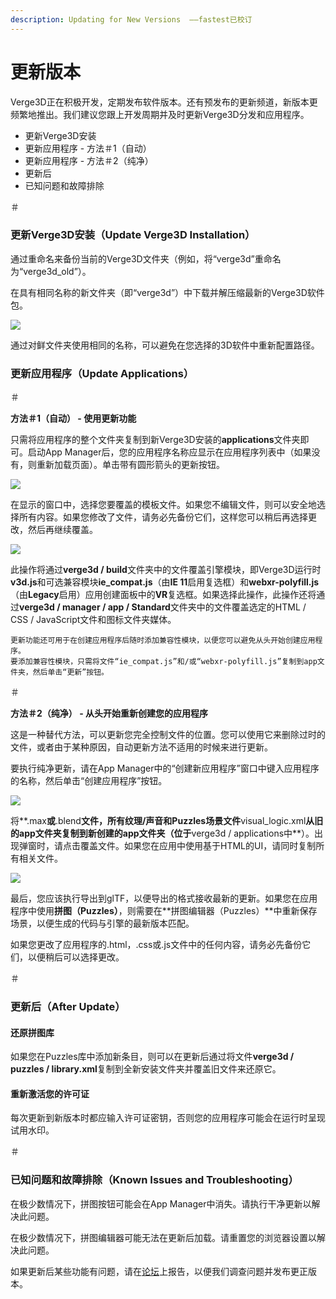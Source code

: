 ```yaml
---
description: Updating for New Versions  ——fastest已校订
---
```


# 更新版本

Verge3D正在积极开发，定期发布软件版本。还有预发布的更新频道，新版本更频繁地推出。我们建议您跟上开发周期并及时更新Verge3D分发和应用程序。

* 更新Verge3D安装
* 更新应用程序 - 方法＃1（自动）
* 更新应用程序 - 方法＃2（纯净）
* 更新后
* 已知问题和故障排除

＃

### 更新Verge3D安装（Update Verge3D Installation）

通过重命名来备份当前的Verge3D文件夹（例如，将“verge3d”重命名为“verge3d\_old”）。

在具有相同名称的新文件夹（即“verge3d”）中下载并解压缩最新的Verge3D软件包。

![](https://www.soft8soft.com/docs/files/updating/files-backup.jpg)

通过对鲜文件夹使用相同的名称，可以避免在您选择的3D软件中重新配置路径。

### 更新应用程序（Update Applications）

＃

**方法＃1（自动） - 使用更新功能**

只需将应用程序的整个文件夹复制到新Verge3D安装的**applications**文件夹即可。启动App Manager后，您的应用程序名称应显示在应用程序列表中（如果没有，则重新加载页面）。单击带有圆形箭头的更新按钮。

![](https://www.soft8soft.com/docs/files/updating/app-manager-update-button.jpg)

在显示的窗口中，选择您要覆盖的模板文件。如果您不编辑文件，则可以安全地选择所有内容。如果您修改了文件，请务必先备份它们，这样您可以稍后再选择更改，然后再继续覆盖。

![](https://www.soft8soft.com/docs/files/updating/application-update-window.jpg)

此操作将通过**verge3d / build**文件夹中的文件覆盖引擎模块，即Verge3D运行时**v3d.js**和可选兼容模块**ie\_compat.js**（由**IE 11**启用复选框）和**webxr-polyfill.js**（由**Legacy**启用）应用创建面板中的**VR**复选框。如果选择此操作，此操作还将通过**verge3d / manager / app / Standard**文件夹中的文件覆盖选定的HTML / CSS / JavaScript文件和图标文件夹媒体。

```text
更新功能还可用于在创建应用程序后随时添加兼容性模块，以便您可以避免从头开始创建应用程序。
要添加兼容性模块，只需将文件“ie_compat.js”和/或“webxr-polyfill.js”复制到app文件夹，然后单击“更新”按钮。
```

＃

**方法＃2（纯净） - 从头开始​​重新创建您的应用程序**

这是一种替代方法，可以更新您完全控制文件的位置。您可以使用它来删除过时的文件，或者由于某种原因，自动更新方法不适用的时候来进行更新。

要执行纯净更新，请在App Manager中的“创建新应用程序”窗口中键入应用程序的名称，然后单击“创建应用程序”按钮。

![](https://www.soft8soft.com/docs/files/updating/app-manager-create-new.jpg)

将**.max**或**.blend**文件，所有纹理/声音和Puzzles场景文件**visual\_logic.xml**从旧的app文件夹复制到新创建的app文件夹（位于**verge3d / applications中**）。出现弹窗时，请点击覆盖文件。如果您在应用中使用基于HTML的UI，请同时复制所有相关文件。

![](https://www.soft8soft.com/docs/files/updating/files-copy.jpg)

最后，您应该执行导出到glTF，以便导出的格式接收最新的更新。如果您在应用程序中使用**拼图（Puzzles）**，则需要在**拼图编辑器（Puzzles）**中重新保存场景，以便生成的代码与引擎的最新版本匹配。

如果您更改了应用程序的.html，.css或.js文件中的任何内容，请务必先备份它们，以便稍后可以选择更改。

＃

### 更新后（After Update）

#### 还原拼图库

如果您在Puzzles库中添加新条目，则可以在更新后通过将文件**verge3d / puzzles / library.xml**复制到全新安装文件夹并覆盖旧文件来还原它。

#### 重新激活您的许可证

每次更新到新版本时都应输入许可证密钥，否则您的应用程序可能会在运行时呈现试用水印。

＃

### 已知问题和故障排除（Known Issues and Troubleshooting）

在极少数情况下，拼图按钮可能会在App Manager中消失。请执行干净更新以解决此问题。

在极少数情况下，拼图编辑器可能无法在更新后加载。请重置您的浏览器设置以解决此问题。

如果更新后某些功能有问题，请在[论坛](https://www.soft8soft.com/forum/bug-reports-and-feature-requests/)上报告，以便我们调查问题并发布更正版本。

